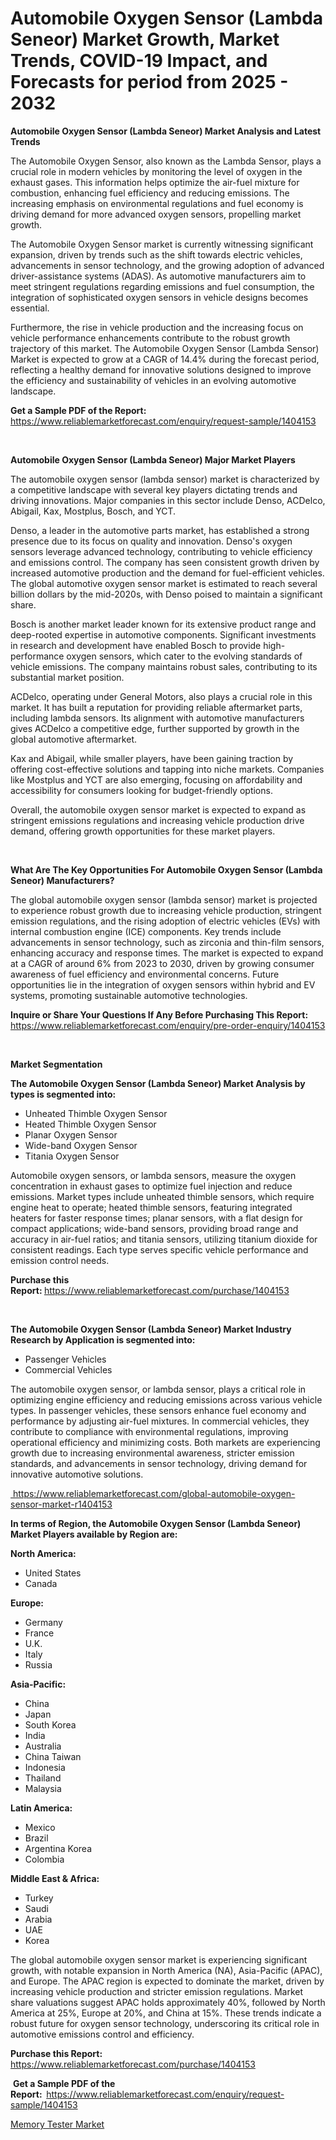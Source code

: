 <p><h1>Automobile Oxygen Sensor (Lambda Seneor) Market Growth, Market Trends, COVID-19 Impact, and Forecasts for period from 2025 - 2032</h1></p><p><strong>Automobile Oxygen Sensor (Lambda Seneor) Market Analysis and Latest Trends</strong></p>
<p><p>The Automobile Oxygen Sensor, also known as the Lambda Sensor, plays a crucial role in modern vehicles by monitoring the level of oxygen in the exhaust gases. This information helps optimize the air-fuel mixture for combustion, enhancing fuel efficiency and reducing emissions. The increasing emphasis on environmental regulations and fuel economy is driving demand for more advanced oxygen sensors, propelling market growth.</p><p>The Automobile Oxygen Sensor market is currently witnessing significant expansion, driven by trends such as the shift towards electric vehicles, advancements in sensor technology, and the growing adoption of advanced driver-assistance systems (ADAS). As automotive manufacturers aim to meet stringent regulations regarding emissions and fuel consumption, the integration of sophisticated oxygen sensors in vehicle designs becomes essential.</p><p>Furthermore, the rise in vehicle production and the increasing focus on vehicle performance enhancements contribute to the robust growth trajectory of this market. The Automobile Oxygen Sensor (Lambda Sensor) Market is expected to grow at a CAGR of 14.4% during the forecast period, reflecting a healthy demand for innovative solutions designed to improve the efficiency and sustainability of vehicles in an evolving automotive landscape.</p></p>
<p><strong>Get a Sample PDF of the Report:&nbsp;</strong> <a href="https://www.reliablemarketforecast.com/enquiry/request-sample/1404153?utm_campaign=3307&utm_medium=2&utm_source=Github&utm_content=ia&utm_term=28032025&utm_id=automobile-oxygen-sensor-lambda-seneor">https://www.reliablemarketforecast.com/enquiry/request-sample/1404153</a></p>
<p>&nbsp;</p>
<p><strong>Automobile Oxygen Sensor (Lambda Seneor) Major Market Players</strong></p>
<p><p>The automobile oxygen sensor (lambda sensor) market is characterized by a competitive landscape with several key players dictating trends and driving innovations. Major companies in this sector include Denso, ACDelco, Abigail, Kax, Mostplus, Bosch, and YCT.</p><p>Denso, a leader in the automotive parts market, has established a strong presence due to its focus on quality and innovation. Denso's oxygen sensors leverage advanced technology, contributing to vehicle efficiency and emissions control. The company has seen consistent growth driven by increased automotive production and the demand for fuel-efficient vehicles. The global automotive oxygen sensor market is estimated to reach several billion dollars by the mid-2020s, with Denso poised to maintain a significant share.</p><p>Bosch is another market leader known for its extensive product range and deep-rooted expertise in automotive components. Significant investments in research and development have enabled Bosch to provide high-performance oxygen sensors, which cater to the evolving standards of vehicle emissions. The company maintains robust sales, contributing to its substantial market position.</p><p>ACDelco, operating under General Motors, also plays a crucial role in this market. It has built a reputation for providing reliable aftermarket parts, including lambda sensors. Its alignment with automotive manufacturers gives ACDelco a competitive edge, further supported by growth in the global automotive aftermarket.</p><p>Kax and Abigail, while smaller players, have been gaining traction by offering cost-effective solutions and tapping into niche markets. Companies like Mostplus and YCT are also emerging, focusing on affordability and accessibility for consumers looking for budget-friendly options.</p><p>Overall, the automobile oxygen sensor market is expected to expand as stringent emissions regulations and increasing vehicle production drive demand, offering growth opportunities for these market players.</p></p>
<p>&nbsp;</p>
<p><strong>What Are The Key Opportunities For Automobile Oxygen Sensor (Lambda Seneor) Manufacturers?</strong></p>
<p><p>The global automobile oxygen sensor (lambda sensor) market is projected to experience robust growth due to increasing vehicle production, stringent emission regulations, and the rising adoption of electric vehicles (EVs) with internal combustion engine (ICE) components. Key trends include advancements in sensor technology, such as zirconia and thin-film sensors, enhancing accuracy and response times. The market is expected to expand at a CAGR of around 6% from 2023 to 2030, driven by growing consumer awareness of fuel efficiency and environmental concerns. Future opportunities lie in the integration of oxygen sensors within hybrid and EV systems, promoting sustainable automotive technologies.</p></p>
<p><strong>Inquire or Share Your Questions If Any Before Purchasing This Report:</strong> <a href="https://www.reliablemarketforecast.com/enquiry/pre-order-enquiry/1404153?utm_campaign=3307&utm_medium=2&utm_source=Github&utm_content=ia&utm_term=28032025&utm_id=automobile-oxygen-sensor-lambda-seneor">https://www.reliablemarketforecast.com/enquiry/pre-order-enquiry/1404153</a></p>
<p>&nbsp;</p>
<p><strong>Market Segmentation</strong></p>
<p><strong>The Automobile Oxygen Sensor (Lambda Seneor) Market Analysis by types is segmented into:</strong></p>
<p><ul><li>Unheated Thimble Oxygen Sensor</li><li>Heated Thimble Oxygen Sensor</li><li>Planar Oxygen Sensor</li><li>Wide-band Oxygen Sensor</li><li>Titania Oxygen Sensor</li></ul></p>
<p><p>Automobile oxygen sensors, or lambda sensors, measure the oxygen concentration in exhaust gases to optimize fuel injection and reduce emissions. Market types include unheated thimble sensors, which require engine heat to operate; heated thimble sensors, featuring integrated heaters for faster response times; planar sensors, with a flat design for compact applications; wide-band sensors, providing broad range and accuracy in air-fuel ratios; and titania sensors, utilizing titanium dioxide for consistent readings. Each type serves specific vehicle performance and emission control needs.</p></p>
<p><strong>Purchase this Report:&nbsp;</strong><a href="https://www.reliablemarketforecast.com/purchase/1404153?utm_campaign=3307&utm_medium=2&utm_source=Github&utm_content=ia&utm_term=28032025&utm_id=automobile-oxygen-sensor-lambda-seneor">https://www.reliablemarketforecast.com/purchase/1404153</a></p>
<p>&nbsp;</p>
<p><strong>The Automobile Oxygen Sensor (Lambda Seneor) Market Industry Research by Application is segmented into:</strong></p>
<p><ul><li>Passenger Vehicles</li><li>Commercial Vehicles</li></ul></p>
<p><p>The automobile oxygen sensor, or lambda sensor, plays a critical role in optimizing engine efficiency and reducing emissions across various vehicle types. In passenger vehicles, these sensors enhance fuel economy and performance by adjusting air-fuel mixtures. In commercial vehicles, they contribute to compliance with environmental regulations, improving operational efficiency and minimizing costs. Both markets are experiencing growth due to increasing environmental awareness, stricter emission standards, and advancements in sensor technology, driving demand for innovative automotive solutions.</p></p>
<p><a href="https://www.reliablemarketforecast.com/global-automobile-oxygen-sensor-market-r1404153?utm_campaign=3307&utm_medium=2&utm_source=Github&utm_content=ia&utm_term=28032025&utm_id=automobile-oxygen-sensor-lambda-seneor">&nbsp;https://www.reliablemarketforecast.com/global-automobile-oxygen-sensor-market-r1404153</a></p>
<p><strong>In terms of Region, the Automobile Oxygen Sensor (Lambda Seneor) Market Players available by Region are:</strong></p>
<p>
    <p> <strong> North America: </strong>
        <ul>
            <li>United States</li>
            <li>Canada</li>
        </ul>
        </p> 
    <p> <strong> Europe: </strong>
        <ul>
            <li>Germany</li>
            <li>France</li>
            <li>U.K.</li>
            <li>Italy</li>
            <li>Russia</li>
        </ul>
        </p> 
    <p> <strong> Asia-Pacific: </strong>
        <ul>
            <li>China</li>
            <li>Japan</li>
            <li>South Korea</li>
            <li>India</li>
            <li>Australia</li>
            <li>China Taiwan</li>
            <li>Indonesia</li>
            <li>Thailand</li>
            <li>Malaysia</li>
        </ul>
        </p> 
    <p> <strong> Latin America: </strong>
        <ul>
            <li>Mexico</li>
            <li>Brazil</li>
            <li>Argentina Korea</li>
            <li>Colombia</li>
        </ul>
        </p> 
    <p> <strong> Middle East & Africa: </strong>
        <ul>
            <li>Turkey</li>
            <li>Saudi</li>
            <li>Arabia</li>
            <li>UAE</li>
            <li>Korea</li>
        </ul>
    </p>
    </p>
<p><p>The global automobile oxygen sensor market is experiencing significant growth, with notable expansion in North America (NA), Asia-Pacific (APAC), and Europe. The APAC region is expected to dominate the market, driven by increasing vehicle production and stricter emission regulations. Market share valuations suggest APAC holds approximately 40%, followed by North America at 25%, Europe at 20%, and China at 15%. These trends indicate a robust future for oxygen sensor technology, underscoring its critical role in automotive emissions control and efficiency.</p></p>
<p><strong>Purchase this Report: </strong><a href="https://www.reliablemarketforecast.com/purchase/1404153?utm_campaign=3307&utm_medium=2&utm_source=Github&utm_content=ia&utm_term=28032025&utm_id=automobile-oxygen-sensor-lambda-seneor">https://www.reliablemarketforecast.com/purchase/1404153</a></p>
<p>&nbsp;<strong>Get a Sample PDF of the Report:&nbsp;&nbsp;</strong><a href="https://www.reliablemarketforecast.com/enquiry/request-sample/1404153?utm_campaign=3307&utm_medium=2&utm_source=Github&utm_content=ia&utm_term=28032025&utm_id=automobile-oxygen-sensor-lambda-seneor">https://www.reliablemarketforecast.com/enquiry/request-sample/1404153</a></p>
<p><strong></strong></p>
<p><p><a href="https://github.com/herakterroem/Market-Research-Report-List-1/blob/main/memory-tester-market.md?utm_campaign=3307&utm_medium=2&utm_source=Github&utm_content=ia&utm_term=28032025&utm_id=automobile-oxygen-sensor-lambda-seneor">Memory Tester Market</a></p></p>